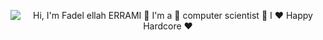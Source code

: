 <p align="center">
  <img src="" alt="Hi, I'm Fadel ellah ERRAMI 👋 I'm a 🚀 computer scientist 🚀 I ❤️ Happy Hardcore ❤️">
</p>


